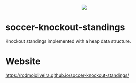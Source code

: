 <p align="center">
  <img src="https://raw.githubusercontent.com/rodmoioliveira/soccer-knockout-standings/master/images/knockout_heap2.png">
</p>

# soccer-knockout-standings

Knockout standings implemented with a heap data structure.

# Website

https://rodmoioliveira.github.io/soccer-knockout-standings/
